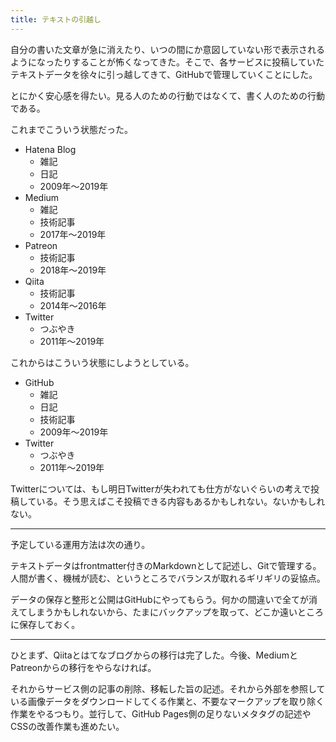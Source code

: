 ```yaml
---
title: テキストの引越し
---
```


自分の書いた文章が急に消えたり、いつの間にか意図していない形で表示されるようになったりすることが怖くなってきた。そこで、各サービスに投稿していたテキストデータを徐々に引っ越してきて、GitHubで管理していくことにした。

とにかく安心感を得たい。見る人のための行動ではなくて、書く人のための行動である。

これまでこういう状態だった。

- Hatena Blog
    - 雑記
    - 日記
    - 2009年〜2019年
- Medium
    - 雑記
    - 技術記事
    - 2017年〜2019年
- Patreon
    - 技術記事
    - 2018年〜2019年
- Qiita
    - 技術記事
    - 2014年〜2016年
- Twitter
    - つぶやき
    - 2011年〜2019年

これからはこういう状態にしようとしている。

- GitHub
    - 雑記
    - 日記
    - 技術記事
    - 2009年〜2019年
- Twitter
    - つぶやき
    - 2011年〜2019年

Twitterについては、もし明日Twitterが失われても仕方がないぐらいの考えで投稿している。そう思えばこそ投稿できる内容もあるかもしれない。ないかもしれない。

---

予定している運用方法は次の通り。

テキストデータはfrontmatter付きのMarkdownとして記述し、Gitで管理する。人間が書く、機械が読む、というところでバランスが取れるギリギリの妥協点。

データの保存と整形と公開はGitHubにやってもらう。何かの間違いで全てが消えてしまうかもしれないから、たまにバックアップを取って、どこか遠いところに保存しておく。

---

ひとまず、Qiitaとはてなブログからの移行は完了した。今後、MediumとPatreonからの移行をやらなければ。

それからサービス側の記事の削除、移転した旨の記述。それから外部を参照している画像データをダウンロードしてくる作業と、不要なマークアップを取り除く作業をやるつもり。並行して、GitHub Pages側の足りないメタタグの記述やCSSの改善作業も進めたい。
